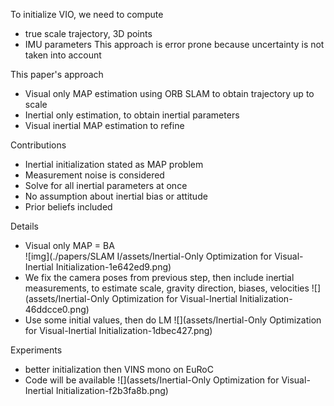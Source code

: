 To initialize VIO, we need to compute
- true scale trajectory, 3D points
- IMU parameters
This approach is error prone because uncertainty is not taken into account

This paper's approach
- Visual only MAP estimation using ORB SLAM to obtain trajectory up to scale
- Inertial only estimation, to obtain inertial parameters
- Visual inertial MAP estimation to refine

Contributions
- Inertial initialization stated as MAP problem
- Measurement noise is considered
- Solve for all inertial parameters at once
- No assumption about inertial bias or attitude
- Prior beliefs included

Details
- Visual only MAP = BA  
![img](./papers/SLAM I/assets/Inertial-Only Optimization for Visual-Inertial Initialization-1e642ed9.png)
- We fix the camera poses from previous step, then include inertial measurements, to estimate scale, gravity direction, biases, velocities
![](assets/Inertial-Only Optimization for Visual-Inertial Initialization-46ddcce0.png)
- Use some initial values, then do LM
![](assets/Inertial-Only Optimization for Visual-Inertial Initialization-1dbec427.png)

Experiments
- better initialization then VINS mono on EuRoC
- Code will be available
![](assets/Inertial-Only Optimization for Visual-Inertial Initialization-f2b3fa8b.png)
